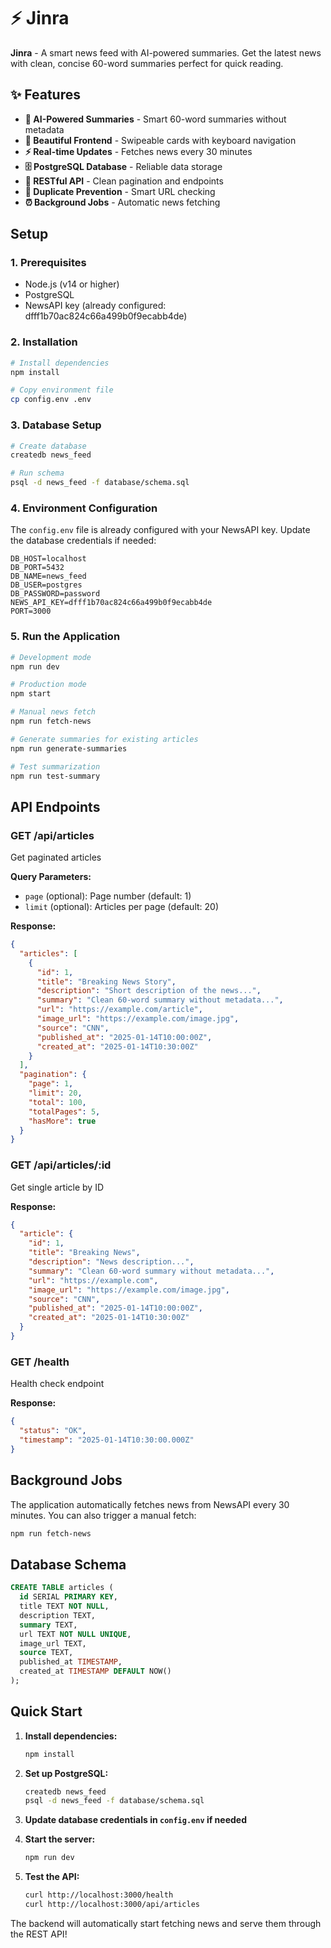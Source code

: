 # ⚡ Jinra

**Jinra** - A smart news feed with AI-powered summaries. Get the latest news with clean, concise 60-word summaries perfect for quick reading.

## ✨ Features

- **🤖 AI-Powered Summaries** - Smart 60-word summaries without metadata
- **📱 Beautiful Frontend** - Swipeable cards with keyboard navigation
- **⚡ Real-time Updates** - Fetches news every 30 minutes
- **🗄️ PostgreSQL Database** - Reliable data storage
- **🔄 RESTful API** - Clean pagination and endpoints
- **🚫 Duplicate Prevention** - Smart URL checking
- **⏰ Background Jobs** - Automatic news fetching

## Setup

### 1. Prerequisites

- Node.js (v14 or higher)
- PostgreSQL
- NewsAPI key (already configured: dfff1b70ac824c66a499b0f9ecabb4de)

### 2. Installation

```bash
# Install dependencies
npm install

# Copy environment file
cp config.env .env
```

### 3. Database Setup

```bash
# Create database
createdb news_feed

# Run schema
psql -d news_feed -f database/schema.sql
```

### 4. Environment Configuration

The `config.env` file is already configured with your NewsAPI key. Update the database credentials if needed:

```env
DB_HOST=localhost
DB_PORT=5432
DB_NAME=news_feed
DB_USER=postgres
DB_PASSWORD=password
NEWS_API_KEY=dfff1b70ac824c66a499b0f9ecabb4de
PORT=3000
```

### 5. Run the Application

```bash
# Development mode
npm run dev

# Production mode
npm start

# Manual news fetch
npm run fetch-news

# Generate summaries for existing articles
npm run generate-summaries

# Test summarization
npm run test-summary
```

## API Endpoints

### GET /api/articles
Get paginated articles

**Query Parameters:**
- `page` (optional): Page number (default: 1)
- `limit` (optional): Articles per page (default: 20)

**Response:**
```json
{
  "articles": [
    {
      "id": 1,
      "title": "Breaking News Story",
      "description": "Short description of the news...",
      "summary": "Clean 60-word summary without metadata...",
      "url": "https://example.com/article",
      "image_url": "https://example.com/image.jpg",
      "source": "CNN",
      "published_at": "2025-01-14T10:00:00Z",
      "created_at": "2025-01-14T10:30:00Z"
    }
  ],
  "pagination": {
    "page": 1,
    "limit": 20,
    "total": 100,
    "totalPages": 5,
    "hasMore": true
  }
}
```

### GET /api/articles/:id
Get single article by ID

**Response:**
```json
{
  "article": {
    "id": 1,
    "title": "Breaking News",
    "description": "News description...",
    "summary": "Clean 60-word summary without metadata...",
    "url": "https://example.com",
    "image_url": "https://example.com/image.jpg",
    "source": "CNN",
    "published_at": "2025-01-14T10:00:00Z",
    "created_at": "2025-01-14T10:30:00Z"
  }
}
```

### GET /health
Health check endpoint

**Response:**
```json
{
  "status": "OK",
  "timestamp": "2025-01-14T10:30:00.000Z"
}
```

## Background Jobs

The application automatically fetches news from NewsAPI every 30 minutes. You can also trigger a manual fetch:

```bash
npm run fetch-news
```

## Database Schema

```sql
CREATE TABLE articles (
  id SERIAL PRIMARY KEY,
  title TEXT NOT NULL,
  description TEXT,
  summary TEXT,
  url TEXT NOT NULL UNIQUE,
  image_url TEXT,
  source TEXT,
  published_at TIMESTAMP,
  created_at TIMESTAMP DEFAULT NOW()
);
```

## Quick Start

1. **Install dependencies:**
   ```bash
   npm install
   ```

2. **Set up PostgreSQL:**
   ```bash
   createdb news_feed
   psql -d news_feed -f database/schema.sql
   ```

3. **Update database credentials in `config.env` if needed**

4. **Start the server:**
   ```bash
   npm run dev
   ```

5. **Test the API:**
   ```bash
   curl http://localhost:3000/health
   curl http://localhost:3000/api/articles
   ```

The backend will automatically start fetching news and serve them through the REST API!
